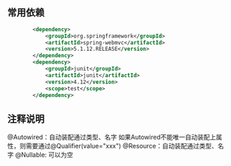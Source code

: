 ## 常用依赖
```xml
        <dependency>
            <groupId>org.springframework</groupId>
            <artifactId>spring-webmvc</artifactId>
            <version>5.1.12.RELEASE</version>
        </dependency>
        <dependency>
            <groupId>junit</groupId>
            <artifactId>junit</artifactId>
            <version>4.12</version>
            <scope>test</scope>
        </dependency>
```

## 注释说明
@Autowired：自动装配通过类型、名字
    如果Autowired不能唯一自动装配上属性，则需要通过@Qualifier(value="xxx")
@Resource：自动装配通过类型、名字
@Nullable: 可以为空